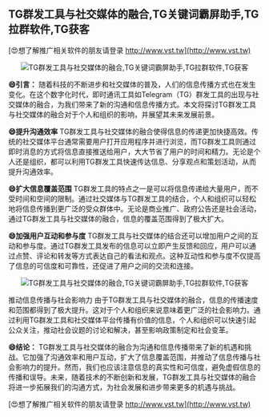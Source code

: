 ## **TG群发工具与社交媒体的融合,TG关键词霸屏助手,TG拉群软件,TG获客**

[😍想了解推广相关软件的朋友请登录 http://www.vst.tw](http://www.vst.tw)

 <center><img src="https://vst.tw/MP4/tuiguang/png/8.png" alt="TG群发工具与社交媒体的融合,TG关键词霸屏助手,TG拉群软件,TG获客"></center>

**😄引言：**
随着科技的不断进步和社交媒体的普及，人们的信息传播方式也在发生变化。在这个数字化时代，即时通讯工具如Telegram（TG）群发工具的出现与社交媒体的融合，为我们带来了新的沟通和信息传播方式。本文将探讨TG群发工具与社交媒体的融合对于个人和组织的影响，并展望其未来发展前景。

**😄提升沟通效率**
TG群发工具与社交媒体的融合使得信息的传递更加快捷高效。传统的社交媒体平台通常需要用户打开应用程序并进行浏览，而TG群发工具则通过即时消息的方式将信息直接推送给用户，大大节省了用户的时间和精力。无论是个人还是组织，都可以利用TG群发工具快速传达信息、分享观点和策划活动，从而提升沟通效率。

**😄扩大信息覆盖范围**
TG群发工具的特点之一是可以将信息传递给大量用户，而不受时间和空间的限制。通过社交媒体与TG群发工具的结合，个人和组织可以轻松地将信息传播到更广泛的受众群体中。无论是商业推广、政府公告还是社会活动，通过TG群发工具与社交媒体的融合，信息的覆盖范围得到了极大扩大。

**😄加强用户互动和参与度**
TG群发工具与社交媒体的结合还可以增加用户之间的互动和参与度。通过TG群发工具发布的信息可以立即产生反馈和回应，用户可以通过点赞、评论和转发等方式表达自己的看法和观点。这种互动性和参与度不仅提高了信息的可信度和可靠性，还促进了用户之间的交流和连接。

 <center><img src="https://vst.tw/MP4/tuiguang/png/5.png" alt="TG群发工具与社交媒体的融合,TG关键词霸屏助手,TG拉群软件,TG获客"></center>

推动信息传播与社会影响力
由于TG群发工具与社交媒体的融合，信息的传播速度和范围都得到了极大提升。这对于个人和组织来说意味着更广泛的社会影响力。通过利用TG群发工具和社交媒体平台传播有价值的信息，个人和组织可以快速引起公众关注，推动社会议题的讨论和解决，甚至影响政策制定和社会变革。

**😄结论：**
TG群发工具与社交媒体的融合为沟通和信息传播带来了新的机遇和挑战。它加强了沟通效率和用户互动，扩大了信息覆盖范围，并推动了信息传播与社会影响力的提升。然而，我们也应该注意信息的真实性和可信度，避免虚假信息的传播和误导。未来，随着技术的不断创新和发展，TG群发工具与社交媒体的融合将进一步拓展我们的沟通方式，为社会发展和进步带来更多的机遇与挑战。

[😍想了解推广相关软件的朋友请登录 http://www.vst.tw](http://www.vst.tw)



